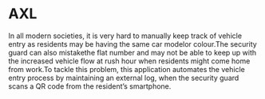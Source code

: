 # AXL
In all modern societies, it is very hard to manually keep track of vehicle entry as residents may be having the same car modelor colour.The security guard can also mistakethe flat number and may not be able to keep up with the increased vehicle flow at rush hour when residents might come home from work.To tackle this problem,  this application automates the vehicle entry process by maintaining an external log, when the security guard scans a QR code from the resident’s smartphone.
